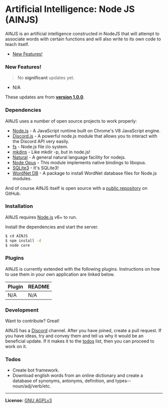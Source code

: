 # Artificial Intelligence: Node JS (AINJS)

AINJS is an artificial intelligence constructed in NodeJS that will attempt to associate words with certain functions and will also write to its own code to teach itself.

- [New Features!](#new-features)

### New Features!

> No **significant** updates yet.

  - N/A

These updates are from **[version 1.0.0][version]**.

### Dependencies

AINJS uses a number of open source projects to work properly:

  - [Node.js] - A JavaScript runtime built on Chrome's V8 JavaScript engine.
  - [Discord.js] - A powerful node.js module that allows you to interact with the Discord API very easily.
  - [fs] - Node.js file i/o system.
  - [mkdirp] - Like mkdir -p, but in node.js!
  - [Natural] -  A general natural language facility for nodejs.
  - [Node Opus] - This module implements native bindings to libopus.
  - [SQLite3] - It's SQLite3!
  - [WordNet DB] - A package to install WordNet database files for Node.js modules.


And of course AINJS itself is open source with a [public repository][ainjs]
 on GitHub.

### Installation

AINJS requires [Node.js](https://nodejs.org/) v6+ to run.

Install the dependencies and start the server.

```sh
$ cd AINJS
$ npm install -d
$ node core
```

### Plugins

AINJS is currently extended with the following plugins. Instructions on how to use them in your own application are linked below.

| Plugin | README |
| ------ | ------ |
| N/A | N/A |


### Development

Want to contribute? Great!

AINJS has a [Discord] channel. After you have joined, create a pull request. If you have ideas, try and convey them and tell us why it would be an beneficial update. If it makes it to the [todos](#todos) list, then you can proceed to work on it.

### Todos

 - Create bot framework.
 - Download english words from an online dictionary and create a database of synonyms, antonyms, definition, and types--noun/adj/verb/etc.

----

**License:** [GNU AGPLv3]

   [version]: <https://github.com/QuaintShanty/AI-Bot-NodeJS/releases>
   [ainjs]: <https://github.com/QuaintShanty/AI-Bot-NodeJS>
   
   [discord]: <https://discord.gg/r2erCCz>
   
   [node.js]: <http://nodejs.org>
   [discord.js]: <https://discord.js.org>
   [fs]: <https://nodejs.org/api/fs.html>
   [mkdirp]: <https://github.com/substack/node-mkdirp>
   [natural]: <https://www.npmjs.com/package/natural>
   [node opus]: <https://www.npmjs.com/package/node-opus>
   [sqlite3]: <https://www.npmjs.com/package/sqlite3>
   [wordnet db]: <https://www.npmjs.com/package/wordnet-db>
   
   [gnu agplv3]: <https://github.com/QuaintShanty/AI-Bot-NodeJS/blob/master/LICENSE>
